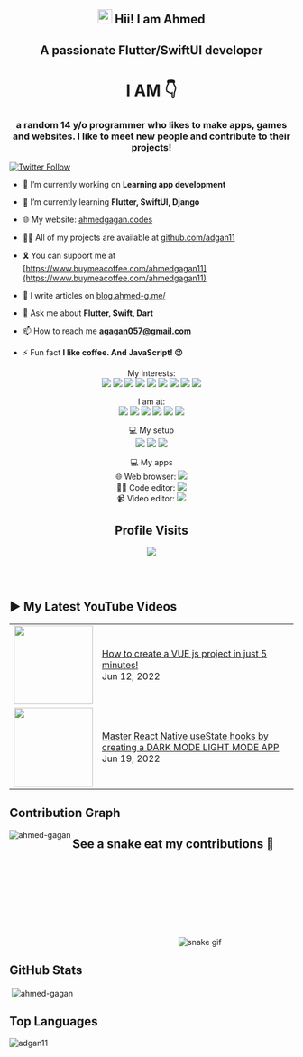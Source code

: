 <h2 align="center"><img src="https://media.giphy.com/media/hvRJCLFzcasrR4ia7z/giphy.gif" width="25"> Hii! I am Ahmed</h2>
<h2 align="center">A passionate Flutter/SwiftUI developer</h3>
<h1 align="center">I AM 👇</h1>
<h3 align="center">
  a random 14 y/o programmer who likes to make apps, games and websites. I like to meet new people and contribute to their projects!
</h3>

[![Twitter Follow](https://img.shields.io/twitter/follow/ahmedgagan11?color=1DA1F2&logo=Twitter&style=for-the-badge)](https://twitter.com/ahmedgagan11)

- 🔭 I’m currently working on **Learning app development**

- 🌱 I’m currently learning **Flutter, SwiftUI, Django**

- 🌐 My website: [ahmedgagan.codes](https://ahmedgagan.codes)

- 👨‍💻 All of my projects are available at [github.com/adgan11](https://github.com/adgan11)

- 🎗️ You can support me at [https://www.buymeacoffee.com/ahmedgagan11](https://www.buymeacoffee.com/ahmedgagan11)

- 📝 I write articles on [blog.ahmed-g.me/](https://blog.ahmed-g.me/)

- 💬 Ask me about **Flutter, Swift, Dart**

- 📫 How to reach me **agagan057@gmail.com**

- ⚡ Fun fact **I like coffee. And JavaScript! 😉**

<!--START_SECTION:waka-->
<!--END_SECTION:waka-->

<!--<p align="center">
<a href="https://twitter.com/ahmedgagan11" target="blank"><img align="center" src="https://cdn.jsdelivr.net/npm/simple-icons@3.0.1/icons/twitter.svg" alt="ahmedgagan11" height="30" width="30" /></a>
<a href="https://stackoverflow.com/users/19466599/ahmed-gagan" target="blank"><img align="center" src="https://cdn.jsdelivr.net/npm/simple-icons@3.0.1/icons/stackoverflow.svg" alt="11727541" height="30" width="30" /></a>
<a href="https://codesandbox.io/u/ahmedGagan()" target="blank"><img align="center" src="https://cdn.jsdelivr.net/npm/simple-icons@3.0.1/icons/codesandbox.svg" alt="ahmed-gagan" height="30" width="30" /></a>
<a href="https://www.facebook.com/profile.php?id=100081964175858" target="blank"><img align="center" src="https://cdn.jsdelivr.net/npm/simple-icons@3.0.1/icons/facebook.svg" alt="ahmed gagan" height="30" width="30" /></a>
<a href="https://instagram.com/ahmedg.me" target="blank"><img align="center" src="https://cdn.jsdelivr.net/npm/simple-icons@3.0.1/icons/instagram.svg" alt="ahmedg.me" height="30" width="30" /></a>
<a href="https://www.youtube.com/channel/UCJ-_7mwDnDXbfDSn5_DTnlg" target="blank"><img align="center" src="https://cdn.jsdelivr.net/npm/simple-icons@3.0.1/icons/youtube.svg" alt="ahmed gagan" height="30" width="30" /></a>
</p>-->
<!-- <p align="left"><img src="https://devicons.github.io/devicon/devicon.git/icons/bootstrap/bootstrap-plain.svg" alt="bootstrap" width="40" height="40"/> <img src="https://devicons.github.io/devicon/devicon.git/icons/css3/css3-original-wordmark.svg" alt="css3" width="40" height="40"/> <img src="https://devicons.github.io/devicon/devicon.git/icons/electron/electron-original.svg" alt="electron" width="40" height="40"/> <img src="https://devicons.github.io/devicon/devicon.git/icons/html5/html5-original-wordmark.svg" alt="html5" width="40" height="40"/> <img src="https://devicons.github.io/devicon/devicon.git/icons/javascript/javascript-original.svg" alt="javascript" width="40" height="40"/> <img src="https://devicons.github.io/devicon/devicon.git/icons/linux/linux-original.svg" alt="linux" width="40" height="40"/> <img src="https://devicons.github.io/devicon/devicon.git/icons/python/python-original.svg" alt="python" width="40" height="40"/> <img src="https://devicons.github.io/devicon/devicon.git/icons/react/react-original-wordmark.svg" alt="react" width="40" height="40"/> <img src="https://devicons.github.io/devicon/devicon.git/icons/vuejs/vuejs-original-wordmark.svg" alt="vuejs" width="40" height="40"/></p> -->
<p align="center">
  My interests: <br>
  <img src="https://img.shields.io/badge/html5%20-%23E34F26.svg?&style=for-the-badge&logo=html5&logoColor=white">
  <img src="https://img.shields.io/badge/css3%20-%231572B6.svg?&style=for-the-badge&logo=css3&logoColor=white">
  <img src="https://img.shields.io/badge/javascript%20-%23323330.svg?&style=for-the-badge&logo=javascript&logoColor=%23F7DF1E">
  <img src="https://img.shields.io/badge/python%20-%2314354C.svg?&style=for-the-badge&logo=python&logoColor=white">
  <img src="https://img.shields.io/badge/node.js%20-%2343853D.svg?&style=for-the-badge&logo=node.js&logoColor=white">
  <img src="https://img.shields.io/badge/php%20-%23404d59.svg?&style=for-the-badge&logo=php&logoColor=white">
  <img src="https://img.shields.io/badge/flutter%20-%2320232a.svg?&style=for-the-badge&logo=flutter&logoColor=%2361DAFB">
  <img src="https://img.shields.io/badge/material%20ui%20-%230081CB.svg?&style=for-the-badge&logo=material-ui&logoColor=white">
  <img src="https://img.shields.io/badge/vuejs%20-%2335495e.svg?&style=for-the-badge&logo=vue.js&logoColor=%234FC08D">
</p>

<p align="center">
  I am at: <br>
  <a href="https://www.youtube.com/channel/UCJ-_7mwDnDXbfDSn5_DTnlg"><img src="https://img.shields.io/badge/youtube-%23FF0000.svg?&style=for-the-badge&logo=youtube&logoColor=white"></a>
  <a href="https://www.facebook.com/profile.php?id=100081964175858"><img src="https://img.shields.io/badge/facebook-%231877F2.svg?&style=for-the-badge&logo=facebook&logoColor=white"></a>
  <a href="https://www.instagram.com/_adgan/"><img src="https://img.shields.io/badge/instagram-%23E4405F.svg?&style=for-the-badge&logo=instagram&logoColor=white"></a>
  <a href="https://twitter.com/ahmedgagan11"><img src="https://img.shields.io/badge/twitter-%231DA1F2.svg?&style=for-the-badge&logo=twitter&logoColor=white"></a>
  <a href="https://blog.ahmed-g.me/"><img src="https://img.shields.io/badge/Hashnode-%232962FF.svg?&style=for-the-badge&logo=hashnode&logoColor=white"></a>
  <a href="https://dev.to/aahhmmeedda"><img src="https://img.shields.io/badge/DEV.TO-%230A0A0A.svg?&style=for-the-badge&logo=dev.to&logoColor=white"></a>
  
</p>
<p align="center">
 💻 My setup <br>
  <img src="https://img.shields.io/badge/apple-0078D6?logo=apple&logoColor=white&style=for-the-badge">
  <img src="https://img.shields.io/badge/m1-0078D6?logo=apple&logoColor=white&style=for-the-badge">
  <img src="https://img.shields.io/badge/RAM-8GB-%230071C5.svg?&style=for-the-badge&logoColor=white" />
</p>
<p align="center">
 💻 My apps <br>
  🌐 Web browser: <a href="https://www.apple.com/in/safari/"><img src="https://img.shields.io/badge/safari-0078D6?logo=safari&logoColor=white&style=for-the-badge" /></a>
  <br>
  👨‍💻 Code editor: <a href="https://code.visualstudio.com"><img src="https://img.shields.io/badge/VS Code-0078D6?logo=visual-studio-code&logoColor=white&style=for-the-badge&color=0086D1"></a>
  <br>
  📹 Video editor: <a href="http://shotcut.org/"><img src="https://img.shields.io/badge/IMovie-0078D6?logoColor=white&style=for-the-badge&color=115C77"></a>
</p>
<h2 align="center">Profile Visits</h2>
<p align="center"> 
  <img src="https://profile-counter.glitch.me/adgan11/count.svg" />
</p>
<br />
<br />

## ▶ My Latest YouTube Videos
<table>
  <tbody>
<!-- YOUTUBE:START --><tr><td><a href="https://www.youtube.com/watch?v=LiFNYSmJOaI"><img width="140px" src="https://i.ytimg.com/vi/LiFNYSmJOaI/mqdefault.jpg"></a></td>
<td><a href="https://www.youtube.com/watch?v=LiFNYSmJOaI">How to create a VUE js project in just 5 minutes!
</a><br/>Jun 12, 2022</td></tr>
<tr><td><a href="https://www.youtube.com/watch?v=q6_YEna0PVQ"><img width="140px" src="https://i.ytimg.com/vi/q6_YEna0PVQ/mqdefault.jpg"></a></td>
<td><a href="https://www.youtube.com/watch?v=q6_YEna0PVQ">Master React Native useState hooks by creating a DARK MODE LIGHT MODE APP
</a><br/>Jun 19, 2022</td></tr>
<!-- YOUTUBE:END -->
  </tbody>
 <table>
      
<!-- HASHNODE_BLOG:START -->
<!--<p align="left">
<a href="https://blog.usman-s.me/memoriez" title="🎉 Presenting Memoriez - A quick & easy journal"><img src="https://cdn.hashnode.com/res/hashnode/image/upload/v1656647378837/zTE_GI6xd.png" alt="🎉 Presenting Memoriez - A quick & easy journal" width="250px" align="left" /></a>
<a href="https://blog.usman-s.me/memoriez" title="🎉 Presenting Memoriez - A quick & easy journal"><strong>🎉 Presenting Memoriez - A quick & easy journal</strong></a>
<div><strong>1 July 2022</strong> | <strong>Updated: 1 July 2022</strong></div>
<br/> ❔ What and Why Memoriez ❔
This is a very important question because it makes things clear as to why this app is needed.
I built Memoriez because I honestly found it hard to write and maintain journal/diary entries daily.
It's not easy to maintain a j... </p> <br/> <br/>
<p align="left">
<a href="https://blog.usman-s.me/how-to-use-mongoose-with-nextjs-for-mongodb" title="🗃️ How to use Mongoose with Next.js for MongoDB?"><img src="https://cdn.hashnode.com/res/hashnode/image/upload/v1650185052230/2wzY_Fd6f.png" alt="🗃️ How to use Mongoose with Next.js for MongoDB?" width="250px" align="right" /></a>
<a href="https://blog.usman-s.me/how-to-use-mongoose-with-nextjs-for-mongodb" title="🗃️ How to use Mongoose with Next.js for MongoDB?"><strong>🗃️ How to use Mongoose with Next.js for MongoDB?</strong></a>
<div><strong>17 Apr 2022</strong> | <strong>Updated: 7 June 2022</strong></div>
<br/> Hey all 👋!
Next.js is an amazing full-stack framework and MongoDB is a great NoSQL database. Using them together will make an app super fast and awesome! In this post, we'll go ahead and set up the Mongoose ODM inside our Next.js app to make use of ... </p> <br/> <br/>
<p align="left">
<a href="https://blog.usman-s.me/sort-imports-using-prettier-in-a-javascript-project-inside-vs-code" title="🎨 Sort imports using Prettier in a JavaScript Project inside VS Code!"><img src="https://cdn.hashnode.com/res/hashnode/image/upload/v1647939834412/-rOHcxwbV.png" alt="🎨 Sort imports using Prettier in a JavaScript Project inside VS Code!" width="250px" align="left" /></a>
<a href="https://blog.usman-s.me/sort-imports-using-prettier-in-a-javascript-project-inside-vs-code" title="🎨 Sort imports using Prettier in a JavaScript Project inside VS Code!"><strong>🎨 Sort imports using Prettier in a JavaScript Project inside VS Code!</strong></a>
<div><strong>22 Mar 2022</strong> | <strong>Updated: 22 Mar 2022</strong></div>
<br/> 👋 Hey developers! This post is about how you can sort import statements in your JavaScript/TypeScript/React/Node etc projects easily with Prettier in VS Code when you format the code.
https://www.youtube.com/watch?v=QQWgN0_gUxI
What will you achieve... </p> <br/> <br/>
<p align="left">
<a href="https://blog.usman-s.me/onlyformats" title="🎉 Introducing Only Formats | The quickest way to format code!"><img src="https://cdn.hashnode.com/res/hashnode/image/upload/v1645965586101/f9tZgtt-T.png" alt="🎉 Introducing Only Formats | The quickest way to format code!" width="250px" align="right" /></a>
<a href="https://blog.usman-s.me/onlyformats" title="🎉 Introducing Only Formats | The quickest way to format code!"><strong>🎉 Introducing Only Formats | The quickest way to format code!</strong></a>
<div><strong>27 Feb 2022</strong> | <strong>Updated: 22 Mar 2022</strong></div>
<br/> Hey everybody!
I saw the Netlify x Hashnode Hackathon and I was very very excited to participate this time. It was quite hard to think about an idea but I finally got one!
Story
This time building an app was a weird and funny experience at the same t... </p> <br/> <br/>
<p align="left">
<a href="https://blog.usman-s.me/whatsapp-api-node-express" title="🗨️ Build a WhatsApp API using Node & Express"><img src="https://cdn.hashnode.com/res/hashnode/image/upload/v1641644668347/EXSQ8lHur.png" alt="🗨️ Build a WhatsApp API using Node & Express" width="250px" align="left" /></a>
<a href="https://blog.usman-s.me/whatsapp-api-node-express" title="🗨️ Build a WhatsApp API using Node & Express"><strong>🗨️ Build a WhatsApp API using Node & Express</strong></a>
<div><strong>8 Jan 2022</strong> | <strong>Updated: 22 Mar 2022</strong></div>
<br/> Today, you will be able to build a WhatsApp REST API using Node.js and Express using Puppeteer and web scraping.
Although we won't be doing any web scraping, we will use a library that does everything for you already and makes it very easy to work wi... </p> <br/> <br/>-->
<!-- HASHNODE_BLOG:END -->


## Contribution Graph
<p><img align="left" src="https://activity-graph.herokuapp.com/graph?username=adgan11&theme=github" alt="ahmed-gagan" /></p>

## See a snake eat my contributions 👀
<svg>![snake gif](https://github.com/adgan11/adgan11/blob/output/github-contribution-grid-snake.svg)</svg>

## GitHub Stats
<p>&nbsp;<img align="center" src="https://github-readme-stats.vercel.app/api?username=adgan11&show_icons=true&theme=react&count_private=true" alt="ahmed-gagan" /></p>

## Top Languages
<p><img align="left" src="https://github-readme-stats.max-programming.vercel.app/api/top-langs/?username=adgan11&layout=compact&hide=html&theme=react" alt="adgan11" /></p> 
